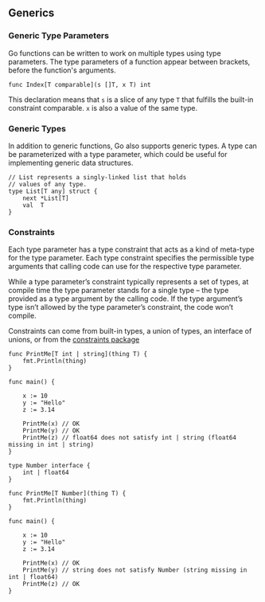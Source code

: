 ## Generics

### Generic Type Parameters

Go functions can be written to work on multiple types using type parameters. The type parameters of a function appear between brackets, before the function's arguments.

`func Index[T comparable](s []T, x T) int`

This declaration means that `s` is a slice of any type `T` that fulfills the built-in constraint comparable. `x` is also a value of the same type.

### Generic Types

In addition to generic functions, Go also supports generic types. A type can be parameterized with a type parameter, which could be useful for implementing generic data structures.

```aiignore
// List represents a singly-linked list that holds
// values of any type.
type List[T any] struct {
	next *List[T]
	val  T
}
```

### Constraints

Each type parameter has a type constraint that acts as a kind of meta-type for the type parameter. Each type constraint specifies the permissible type arguments that calling code can use for the respective type parameter.

While a type parameter’s constraint typically represents a set of types, at compile time the type parameter stands for a single type – the type provided as a type argument by the calling code. 
If the type argument’s type isn’t allowed by the type parameter’s constraint, the code won’t compile.

Constraints can come from built-in types, a union of types, an interface of unions, or from the 
[constraints package](golang.org/x/exp/constraints)

```aiignore
func PrintMe[T int | string](thing T) {
	fmt.Println(thing)
}

func main() {

	x := 10
	y := "Hello"
	z := 3.14

	PrintMe(x) // OK
	PrintMe(y) // OK
	PrintMe(z) // float64 does not satisfy int | string (float64 missing in int | string)
}
```

```aiignore
type Number interface {
	int | float64
}

func PrintMe[T Number](thing T) {
	fmt.Println(thing)
}

func main() {

	x := 10
	y := "Hello"
	z := 3.14

	PrintMe(x) // OK
	PrintMe(y) // string does not satisfy Number (string missing in int | float64)
	PrintMe(z) // OK
}
```